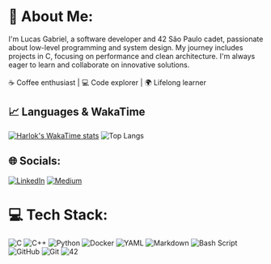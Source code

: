 # 🎃 About Me:
I'm Lucas Gabriel, a software developer and 42 São Paulo cadet, passionate about low-level programming and system design. My journey includes projects in C, focusing on performance and clean architecture. I'm always eager to learn and collaborate on innovative solutions.<br><br>☕ Coffee enthusiast | 💻 Code explorer | 🌍 Lifelong learner

## 📈 Languages & WakaTime
[![Harlok's WakaTime stats](https://github-readme-stats.vercel.app/api/wakatime?username=gxsilva&layout=compact&langs_count=10&theme=shadow_red&title_color=ffffff&text_color=ffffff&border_color=cc1800)](https://github.com/anuraghazra/github-readme-stats)
![Top Langs](https://github-readme-stats.vercel.app/api/top-langs/?username=gxsilva&hide_progress=false&layout=compact&theme=shadow_red&title_color=ffffff&text_color=ffffff&border_color=cc1800)

## 🌐 Socials:
[![LinkedIn](https://img.shields.io/badge/linkedin-%230077B5.svg?style=for-the-badge&logo=linkedin&logoColor=white)](https://www.linkedin.com/in/lucas-gabriel-dev/) [![Medium](https://img.shields.io/badge/Medium-12100E?style=for-the-badge&logo=medium&logoColor=white)](https://medium.com/@lssvgabriel)

# 💻 Tech Stack:
![C](https://img.shields.io/badge/c-%2300599C.svg?style=for-the-badge&logo=c&logoColor=white) ![C++](https://img.shields.io/badge/c++-%2300599C.svg?style=for-the-badge&logo=c%2B%2B&logoColor=white) ![Python](https://img.shields.io/badge/python-3670A0?style=for-the-badge&logo=python&logoColor=ffdd54) ![Docker](https://img.shields.io/badge/docker-%230db7ed.svg?style=for-the-badge&logo=docker&logoColor=white) ![YAML](https://img.shields.io/badge/yaml-%23ffffff.svg?style=for-the-badge&logo=yaml&logoColor=151515) ![Markdown](https://img.shields.io/badge/markdown-%23000000.svg?style=for-the-badge&logo=markdown&logoColor=white) ![Bash Script](https://img.shields.io/badge/bash_script-%23121011.svg?style=for-the-badge&logo=gnu-bash&logoColor=white) ![GitHub](https://img.shields.io/badge/github-%23121011.svg?style=for-the-badge&logo=github&logoColor=white) ![Git](https://img.shields.io/badge/git-%23F05033.svg?style=for-the-badge&logo=git&logoColor=white) ![42](https://img.shields.io/badge/-42-black?style=for-the-badge&logo=42&logoColor=white)

<!-- Proudly created with GPRM ( https://gprm.itsvg.in ) -->
